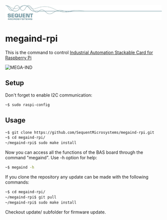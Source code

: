 [![megaind-rpi](res/sequent.jpg)](https://www.sequentmicrosystems.com)

# megaind-rpi

This is the command to control [Industrial Automation Stackable Card for Raspberry Pi](https://sequentmicrosystems.com/index.php?route=product/product&path=20&product_id=52)

![MEGA-IND](res/megaind.jpg)

## Setup

Don't forget to enable I2C communication:
```bash
~$ sudo raspi-config
```

## Usage

```bash
~$ git clone https://github.com/SequentMicrosystems/megaind-rpi.git
~$ cd megaind-rpi/
~/megaind-rpi$ sudo make install
```

Now you can access all the functions of the BAS board through the command "megaind". Use -h option for help:
```bash
~$ megaind -h
```

If you clone the repository any update can be made with the following commands:

```bash
~$ cd megaind-rpi/  
~/megaind-rpi$ git pull
~/megaind-rpi$ sudo make install
```  
Checkout update/ subfolder for firmware update.